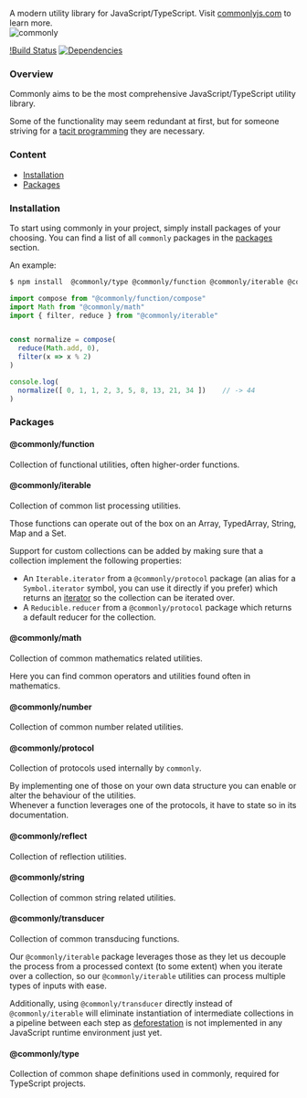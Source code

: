 A modern utility library for JavaScript/TypeScript. Visit [commonlyjs.com](https://commonlyjs.com) to learn more.  
![commonly](https://logoipsum.com/assets/logo/logo-2.svg "commonly")


[!Build Status](https://github.com/commonlyjs/commonly/workflows/.github/ci/badge.svg?branch=master)
[![Dependencies](https://david-dm.org/comomnlyjs/commonly.svg)](https://david-dm.org/commonlyjs/commonly)



### Overview
Commonly aims to be the most comprehensive JavaScript/TypeScript utility library.  

Some of the functionality may seem redundant at first, but for someone striving for a [tacit programming](https://en.wikipedia.org/wiki/Tacit_programming) they are necessary.



### Content
* [Installation](#Installation)
* [Packages](#Packages)



### Installation 
To start using commonly in your project, simply install packages of your choosing.
You can find a list of all `commonly` packages in the [packages](#Packages) section.  

An example: 
```bash
$ npm install  @commonly/type @commonly/function @commonly/iterable @commonly/math
```
```javascript
import compose from "@commonly/function/compose"
import Math from "@commonly/math"
import { filter, reduce } from "@commonly/iterable"


const normalize = compose(
  reduce(Math.add, 0), 
  filter(x => x % 2)
)

console.log(
  normalize([ 0, 1, 1, 2, 3, 5, 8, 13, 21, 34 ])    // -> 44
)
```



### Packages

#### @commonly/function
Collection of functional utilities, often higher-order functions.  


#### @commonly/iterable
Collection of common list processing utilities.  

Those functions can operate out of the box on an Array, TypedArray, String, Map and a Set.  

Support for custom collections can be added by making sure that a collection implement the following properties:
* An `Iterable.iterator` from a `@commonly/protocol` package (an alias for a `Symbol.iterator` symbol, you can use it directly if you prefer) which returns an [iterator](https://developer.mozilla.org/en-US/docs/Web/JavaScript/Reference/Iteration_protocols) so the collection can be iterated over.
* A `Reducible.reducer` from a `@commonly/protocol` package which returns a default reducer for the collection.


#### @commonly/math
Collection of common mathematics related utilities.

Here you can find common operators and utilities found often in mathematics.


#### @commonly/number
Collection of common number related utilities. 


#### @commonly/protocol
Collection of protocols used internally by `commonly`.   

By implementing one of those on your own data structure you can enable or alter the behaviour of the utilities.  
Whenever a function leverages one of the protocols, it have to state so in its documentation. 


#### @commonly/reflect
Collection of reflection utilities. 


#### @commonly/string
Collection of common string related utilities.  


#### @commonly/transducer
Collection of common transducing functions.  

Our `@commonly/iterable` package leverages those as they let us decouple the process 
from a processed context (to some extent) when you iterate over a collection, 
so our `@commonly/iterable` utilities can process multiple types of inputs with ease.  

Additionally, using `@commonly/transducer` directly instead of `@commonly/iterable` will eliminate instantiation 
of intermediate collections in a pipeline between each step 
as [deforestation](https://en.wikipedia.org/wiki/Deforestation_(computer_science)) 
is not implemented in any JavaScript runtime environment just yet.


#### @commonly/type
Collection of common shape definitions used in commonly, required for TypeScript projects. 

